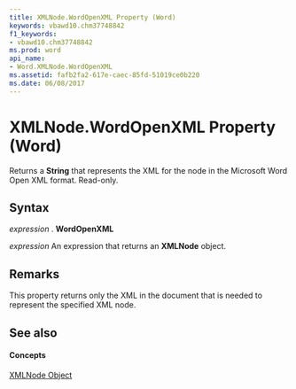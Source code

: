 ```yaml
---
title: XMLNode.WordOpenXML Property (Word)
keywords: vbawd10.chm37748842
f1_keywords:
- vbawd10.chm37748842
ms.prod: word
api_name:
- Word.XMLNode.WordOpenXML
ms.assetid: fafb2fa2-617e-caec-85fd-51019ce0b220
ms.date: 06/08/2017
---
```



# XMLNode.WordOpenXML Property (Word)

Returns a **String** that represents the XML for the node in the Microsoft Word Open XML format. Read-only.


## Syntax

 _expression_ . **WordOpenXML**

 _expression_ An expression that returns an **XMLNode** object.


## Remarks

This property returns only the XML in the document that is needed to represent the specified XML node.


## See also


#### Concepts


[XMLNode Object](xmlnode-object-word.md)

